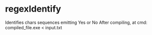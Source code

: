 # regexIdentify
Identifies chars sequences emitting Yes or No
After compiling, at cmd: compiled_file.exe < input.txt
